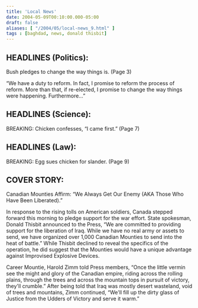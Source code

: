 ```yaml
---
title: 'Local News'
date: 2004-05-09T00:10:00.000-05:00
draft: false
aliases: [ "/2004/05/local-news_9.html" ]
tags : [baghdad, news, donald thisbit]
---
```


## HEADLINES (Politics):

Bush pledges to change the way things is. (Page 3)

“We have a duty to reform. In fact, I promise to reform the process of reform. More than that, if re-elected, I promise to change the way things were happening. Furthermore…”

## HEADLINES (Science):

BREAKING: Chicken confesses, “I came first.” (Page 7)

## HEADLINES (Law):

BREAKING: Egg sues chicken for slander. (Page 9)

## COVER STORY:

Canadian Mounties Affirm: “We Always Get Our Enemy (AKA Those Who Have Been Liberated).”

In response to the rising tolls on American soldiers, Canada stepped forward this morning to pledge support for the war effort. State spokesman, Donald Thisbit announced to the Press, “We are committed to providing support for the liberation of Iraq. While we have no real army or assets to send, we have organized over 1,000 Canadian Mounties to send into the heat of battle.” While Thisbit declined to reveal the specifics of the operation, he did suggest that the Mounties would have a unique advantage against Improvised Explosive Devices.

Career Mountie, Harold Zimm told Press members, “Once the little vermin see the might and glory of the Canadian empire, riding across the rolling plains, through the trees and across the mountain tops in pursuit of victory, they'll crumble.” After being told that Iraq was mostly desert wasteland, void of trees and mountains, Zimm continued, “We'll fill up the dirty glass of Justice from the Udders of Victory and serve it warm.”
